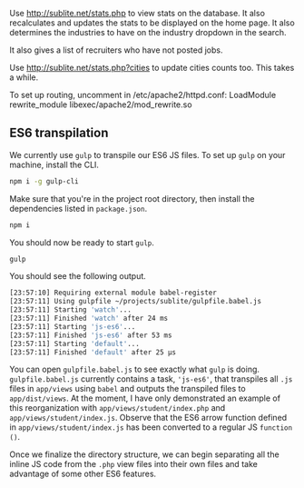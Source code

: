 Use http://sublite.net/stats.php to view stats on the database. It also
recalculates and updates the stats to be displayed on the home page. It also
determines the industries to have on the industry dropdown in the search.

It also gives a list of recruiters who have not posted jobs.

Use http://sublite.net/stats.php?cities to update cities counts too. This takes
a while.

To set up routing, uncomment in /etc/apache2/httpd.conf:
LoadModule rewrite_module libexec/apache2/mod_rewrite.so

## ES6 transpilation
We currently use `gulp` to transpile our ES6 JS files. To set up `gulp` on your
machine, install the CLI.
```bash
npm i -g gulp-cli
```
Make sure that you're in the project root directory, then install the
dependencies listed in `package.json`.
```bash
npm i
```
You should now be ready to start `gulp`.
```bash
gulp
```
You should see the following output.
```bash
[23:57:10] Requiring external module babel-register
[23:57:11] Using gulpfile ~/projects/sublite/gulpfile.babel.js
[23:57:11] Starting 'watch'...
[23:57:11] Finished 'watch' after 24 ms
[23:57:11] Starting 'js-es6'...
[23:57:11] Finished 'js-es6' after 53 ms
[23:57:11] Starting 'default'...
[23:57:11] Finished 'default' after 25 μs
```

You can open `gulpfile.babel.js` to see exactly what `gulp` is doing.
`gulpfile.babel.js` currently contains a task, `'js-es6'`, that transpiles all
`.js` files in `app/views` using `babel` and outputs the transpiled files to
`app/dist/views`. At the moment, I have only demonstrated an example of this
reorganization with `app/views/student/index.php` and
`app/views/student/index.js`. Observe that the ES6 arrow function defined in
`app/views/student/index.js` has been converted to a regular JS `function ()`.

Once we finalize the directory structure, we can begin separating all the inline
JS code from the `.php` view files into their own files and take advantage of
some other ES6 features.
